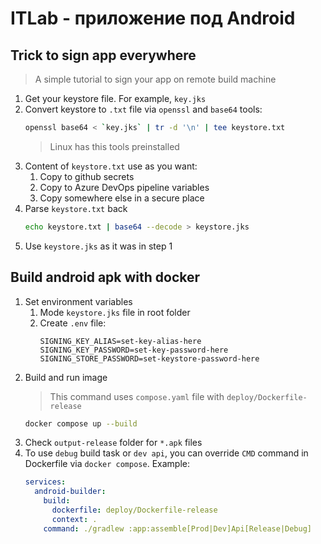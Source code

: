 # ITLab - приложение под Android

## Trick to sign app everywhere
> A simple tutorial to sign your app on remote build machine
1. Get your keystore file. For example, `key.jks`
1. Convert keystore to `.txt` file via `openssl` and `base64` tools:
    ```bash
    openssl base64 < `key.jks` | tr -d '\n' | tee keystore.txt
    ```
    > Linux has this tools preinstalled
1. Content of `keystore.txt` use as you want:
    1. Copy to github secrets
    1. Copy to Azure DevOps pipeline variables
    1. Copy somewhere else in a secure place
1. Parse `keystore.txt` back
    ```bash
    echo keystore.txt | base64 --decode > keystore.jks
    ```
1. Use `keystore.jks` as it was in step 1

## Build android apk with docker
1. Set environment variables
    1. Mode `keystore.jks` file in root folder
    1. Create `.env` file:
        ```env
        SIGNING_KEY_ALIAS=set-key-alias-here
        SIGNING_KEY_PASSWORD=set-key-password-here
        SIGNING_STORE_PASSWORD=set-keystore-password-here
        ```
1. Build and run image
    > This command uses `compose.yaml` file with `deploy/Dockerfile-release`
    ```bash
    docker compose up --build
    ```
1. Check `output-release` folder for `*.apk` files
1. To use `debug` build task or `dev api`, you can override `CMD` command in Dockerfile via `docker compose`. Example:
    ```yml
    services:
      android-builder:
        build:
          dockerfile: deploy/Dockerfile-release
          context: .
        command: ./gradlew :app:assemble[Prod|Dev]Api[Release|Debug]
    ```
